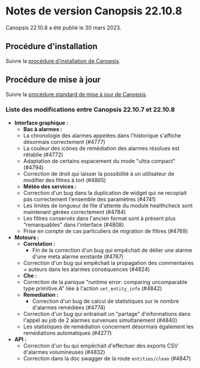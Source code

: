 # Notes de version Canopsis 22.10.8

Canopsis 22.10.8 a été publié le 30 mars 2023.

## Procédure d'installation

Suivre la [procédure d'installation de Canopsis](../guide-administration/installation/index.md).

## Procédure de mise à jour

Suivre la [procédure standard de mise à jour de Canopsis](../guide-administration/mise-a-jour/index.md).

### Liste des modifications entre Canopsis 22.10.7 et 22.10.8

*  **Interface graphique :**
    *  **Bac à alarmes :**
	* La chronologie des alarmes appelées dans l'historique s'affiche désormais correctement (#4777)
	* La couleur des icônes de remédiation des alarmes résolues est rétablie (#4772)
	* Adaptation de certains espacement du mode "ultra compact" (#4794)
	* Correction de droit qui laisser la possibilité à un utilisateur de modifier des filtres à tort (#4865)
    *  **Météo des services :**
	* Correction d'un bug dans la duplication de widget qui ne recopiait pas correctement l'ensemble des paramètres (#4741)
    * Les limites de longueur de file d'attente du module healthcheck sont maintenant gérées correctement (#4784)
    * Les filtres conservés dans l'ancien format sont à présent plus "remarquables" dans l'interface (#4808)
    * Prise en compte de cas particuliers de migration de filtres (#4769)
*  **Moteurs :**
    *  **Correlation :**
        * Fin de la correction d'un bug qui empêchait de délier une alarme d'une méta alarme existante (#4767)
	* Correction d'un bug qui empêchait la propagation des commentaires + auteurs dans les alarmes conséquences (#4824)
    *  **Che :**
	* Correction de la panique "runtime error: comparing uncomparable type primitive.A" liée à l'action `set_entity_info` (#4842)
    *  **Remediation :**
    	* Correction d'un bug de calcul de statistiques sur le nombre d'alarmes remédiées (#4774)
	* Correction d'un bug qui entrainait un "partage" d'informations dans l'appel au job de 2 alarmes survenues simultanément (#4840)
	* Les statistiques de remédiation concernent désormais également les remédiations automatiques (#4277)
*  **API :**
    * Correction d'un bu qui empêchait d'effectuer des exports CSV d'alarmes volumineuses (#4832)
    * Correction dans la doc swagger de la route `entities/clean` (#4847)
